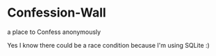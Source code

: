 # Confession-Wall
a place to Confess anonymously

Yes I know there could be a race condition because I'm using SQLite :)
